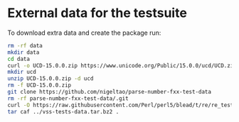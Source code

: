 # External data for the testsuite

To download extra data and create the package run:

```sh
rm -rf data
mkdir data
cd data
curl -o UCD-15.0.0.zip https://www.unicode.org/Public/15.0.0/ucd/UCD.zip
mkdir ucd
unzip UCD-15.0.0.zip -d ucd
rm -f UCD-15.0.0.zip
git clone https://github.com/nigeltao/parse-number-fxx-test-data
rm -rf parse-number-fxx-test-data/.git
curl -O https://raw.githubusercontent.com/Perl/perl5/blead/t/re/re_tests
tar caf ../vss-tests-data.tar.bz2 .
```
